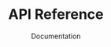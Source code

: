 ---
title: API Reference
subtitle: Documentation
icon: fa-solid fa-book-open
parent: docs
order: 3
in_shortcuts: true
order_shortcuts: 2
sitemap:
  priority: 1
  changefreq: 'weekly'

---